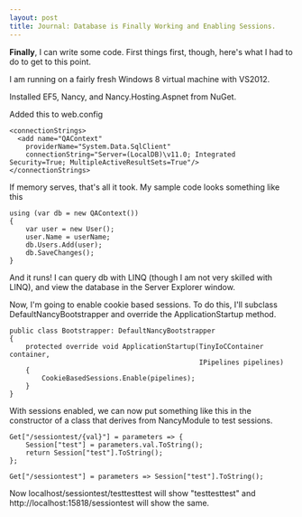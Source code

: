 ```yaml
---
layout: post
title: Journal: Database is Finally Working and Enabling Sessions. 
---
```

**Finally**, I can write some code. First things first, though, here's what I had to do to get to this point.

I am running on a fairly fresh Windows 8 virtual machine with VS2012.

Installed EF5, Nancy, and Nancy.Hosting.Aspnet from NuGet.

Added this to web.config

	<connectionStrings>
	  <add name="QAContext" 
	    providerName="System.Data.SqlClient"
	    connectionString="Server=(LocalDB)\v11.0; Integrated Security=True; MultipleActiveResultSets=True"/>
	</connectionStrings> 


If memory serves, that's all it took. My sample code looks something like this

	using (var db = new QAContext())
	{
	    var user = new User();
	    user.Name = userName;
	    db.Users.Add(user);
	    db.SaveChanges();
	}


And it runs! I can query db with LINQ (though I am not very skilled with LINQ), and view the database in the Server Explorer window.

Now, I'm going to enable cookie based sessions. To do this, I'll subclass DefaultNancyBootstrapper and override the ApplicationStartup method.

	public class Bootstrapper: DefaultNancyBootstrapper
	{
	    protected override void ApplicationStartup(TinyIoCContainer container,
	                                               IPipelines pipelines)
	    {
	        CookieBasedSessions.Enable(pipelines);
	    }
	}

 

With sessions enabled, we can now put something like this in the constructor of a class that derives from NancyModule to test sessions.

	Get["/sessiontest/{val}"] = parameters => { 
	    Session["test"] = parameters.val.ToString();
	    return Session["test"].ToString();
	};
	 
	Get["/sessiontest"] = parameters => Session["test"].ToString();

 

Now localhost/sessiontest/testtesttest will show "testtesttest" and http://localhost:15818/sessiontest will show the same. 